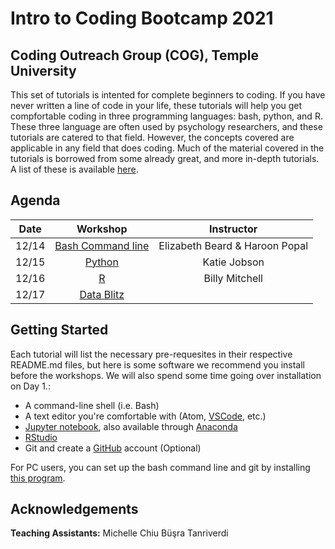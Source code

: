 # Intro to Coding Bootcamp 2021
## Coding Outreach Group (COG), Temple University

This set of tutorials is intented for complete beginners to coding. If you have never written a line of code in your life, these tutorials will help you get compfortable coding in three programming languages: bash, python, and R. These three language are often used by psychology researchers, and these tutorials are catered to that field. However, the concepts covered are applicable in any field that does coding. Much of the material covered in the tutorials is borrowed from some already great, and more in-depth tutorials. A list of these is available [here](https://github.com/TU-Coding-Outreach-Group/Tutorials/blob/master/index.md).

## Agenda
| Date        | Workshop                             | Instructor |
| :-----------: |:------------------------------------:| :-----------:|
| 12/14   | [Bash Command line](https://github.com/TU-Coding-Outreach-Group/intro-to-coding-2021//tree/main/bash)                       | Elizabeth Beard & Haroon Popal |
| 12/15    | [Python](https://github.com/TU-Coding-Outreach-Group/intro-to-coding-2021//tree/main/python)                             | Katie Jobson |
| 12/16    | [R](https://github.com/TU-Coding-Outreach-Group/intro-to-coding-2021//tree/main/R)      | Billy Mitchell |
| 12/17    | [Data Blitz](https://github.com/TU-Coding-Outreach-Group/intro-to-coding-2021//tree/main/data-blitz) |   |                          



## Getting Started
Each tutorial will list the necessary pre-requesites in their respective README.md files, but here is some software we recommend you install before the workshops. We will also spend some time going over installation on Day 1.:
- A command-line shell (i.e. Bash)
- A text editor you're comfortable with (Atom, [VSCode](https://code.visualstudio.com/), etc.)
- [Jupyter notebook](https://jupyter.org/install), also available through [Anaconda](https://www.anaconda.com/products/individual#Downloads)
- [RStudio](https://www.rstudio.com/products/rstudio/download/#download)
- Git and create a [GitHub](https://github.com/) account (Optional)

For PC users, you can set up the bash command line and git by installing [this program](https://gitforwindows.org/).


## Acknowledgements
**Teaching Assistants:** Michelle Chiu Büşra Tanriverdi
